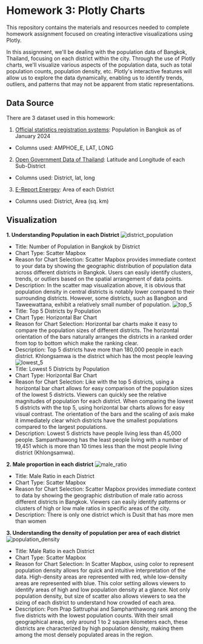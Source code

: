 # Homework 3: Plotly Charts

This repository contains the materials and resources needed to complete homework assignment focused on creating interactive visualizations using Plotly.

In this assignment, we'll be dealing with the population data of Bangkok, Thailand, focusing on each district within the city. Through the use of Plotly charts, we'll visualize various aspects of the population data, such as total population counts, population density, etc. Plotly's interactive features will allow us to explore the data dynamically, enabling us to identify trends, outliers, and patterns that may not be apparent from static representations.

## Data Source

There are 3 dataset used in this homework:
1. [Official statistics registration systems](https://stat.bora.dopa.go.th/stat/statnew/statMONTH/statmonth/#/displayData): Population in Bangkok as of January 2024
- Columns used: AMPHOE_E, LAT, LONG
2. [Open Government Data of Thailand](https://data.go.th/dataset/item_c6d42e1b-3219-47e1-b6b7-dfe914f27910): Latitude and Longitude of each Sub-District
- Columns used: District, lat, long
3. [E-Report Energey](https://e-report.energy.go.th/area/Bangkok.htm): Area of each District
- Columns used: District, Area (sq. km)

## Visualization
**1. Understanding Population in each District**
![district_population](https://github.com/prattapong/DADS5001/assets/124485030/9ee7b812-36ad-4714-b824-ce12a6c0cf69)
- Title: Number of Population in Bangkok by District
- Chart Type: Scatter Mapbox
- Reason for Chart Selection: Scatter Mapbox provides immediate context to your data by showing the geographic distribution of population data across different districts in Bangkok. Users can easily identify clusters, trends, or outliers based on the spatial arrangement of data points.
- Description: In the scatter map visualization above, it is obvious that population density in central districts is notably lower compared to their surrounding districts. However, some districts, such as Bangbon and Taweewattana, exhibit a relatively small number of population.
![top_5](https://github.com/prattapong/DADS5001/assets/124485030/f7766c8d-b266-430b-a0a0-0e13d01e5ff5)
- Title: Top 5 Districts by Population
- Chart Type: Horizontal Bar Chart
- Reason for Chart Selection: Horizontal bar charts make it easy to compare the population sizes of different districts. The horizontal orientation of the bars naturally arranges the districts in a ranked order from top to bottom which make the ranking clear.
- Description: Top 5 districts have more than 180,000 people in each district. Khlongsamwa is the district which has the most people leaving
![lowest_5](https://github.com/prattapong/DADS5001/assets/124485030/3ba3a5fa-0863-4762-aed6-0fa750ad7f4d)
- Title: Lowest 5 Districts by Population
- Chart Type: Horizontal Bar Chart
- Reason for Chart Selection: Like with the top 5 districts, using a horizontal bar chart allows for easy comparison of the population sizes of the lowest 5 districts. Viewers can quickly see the relative magnitudes of population for each district. When comparing the lowest 5 districts with the top 5, using horizontal bar charts allows for easy visual contrast. The orientation of the bars and the scaling of axis make it immediately clear which districts have the smallest populations compared to the largest populations.
- Description: Lowest 5 districts have people living less than 45,000 people. Sampanthawong has the least people living with a number of 19,451 which is more than 10 times less than the most people living district (Khlongsamwa).

**2. Male proportion in each district**
![male_ratio](https://github.com/prattapong/DADS5001/assets/124485030/1b3f4482-e7a1-4f3f-860d-2ae0a0026008)
- Title: Male Ratio in each District
- Chart Type: Scatter Mapbox
- Reason for Chart Selection: Scatter Mapbox provides immediate context to data by showing the geographic distribution of male ratio across different districts in Bangkok. Viewers can easily identify patterns or clusters of high or low male ratios in specific areas of the city.
- Description: There is only one district which is Dusit that has more men than women

**3. Understanding the density of population per area of each district**
![population_density](https://github.com/prattapong/DADS5001/assets/124485030/c7ecd248-210d-4271-9fcb-5f165c3d1cad)
- Title: Male Ratio in each District
- Chart Type: Scatter Mapbox
- Reason for Chart Selection: In Scatter Mapbox, using color to represent population density allows for quick and intuitive interpretation of the data. High-density areas are represented with red, while low-density areas are represented with blue. This color setting allows viewers to identify areas of high and low population density at a glance. Not only population density, but size of scatter also allows viewers to sea the sizing of each district to understand how crowded of each area.
- Description: Pom Prap Sattruphai and Samphanthawong rank among the five districts with the lowest population counts. With their small geographical areas, only around 1 to 2 square kilometers each, these districts are characterized by high population density, making them among the most densely populated areas in the region.
